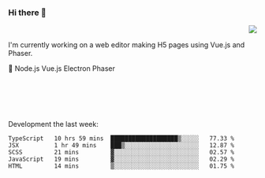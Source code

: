 ### Hi there 👋

<img align="right" src="https://github-readme-stats.vercel.app/api?username=jasonpanggo"/>

<br>
<p align="left">
I'm currently working on a web editor making H5 pages using Vue.js and Phaser.
</p>
<p align="left">
📖 Node.js Vue.js Electron Phaser
</p>
<br>
<br>
<br>
<br>

Development the last week:
<!--START_SECTION:waka-->
```text
TypeScript   10 hrs 59 mins  ███████████████████▒░░░░░   77.33 % 
JSX          1 hr 49 mins    ███▒░░░░░░░░░░░░░░░░░░░░░   12.87 % 
SCSS         21 mins         ▓░░░░░░░░░░░░░░░░░░░░░░░░   02.57 % 
JavaScript   19 mins         ▓░░░░░░░░░░░░░░░░░░░░░░░░   02.29 % 
HTML         14 mins         ▒░░░░░░░░░░░░░░░░░░░░░░░░   01.75 % 
```
<!--END_SECTION:waka-->

<!--
**JASONPANGGO/jasonpanggo** is a ✨ _special_ ✨ repository because its `README.md` (this file) appears on your GitHub profile.

Here are some ideas to get you started:

- 🔭 I’m currently working on ...
- 🌱 I’m currently learning ...
- 👯 I’m looking to collaborate on ...
- 🤔 I’m looking for help with ...
- 💬 Ask me about ...
- 📫 How to reach me: ...
- 😄 Pronouns: ...
- ⚡ Fun fact: ...
-->
